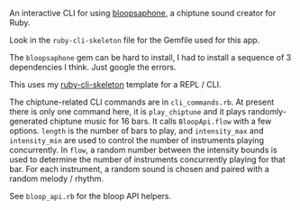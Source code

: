 An interactive CLI for using [bloopsaphone](https://github.com/mental/bloopsaphone),
a chiptune sound creator for Ruby.

Look in the `ruby-cli-skeleton` file for the Gemfile used for this app.

The `bloopsaphone` gem can be hard to install, I had to install a sequence of 3 dependencies
I think. Just google the errors. 

This uses my [ruby-cli-skeleton](http://github.com/maxpleaner/ruby-cli-skeleton)
template for a REPL / CLI.

The chiptune-related CLI commands are in `cli_commands.rb`.
At present there is only one command here, it is `play_chiptune`
and it plays randomly-generated chiptune music for 16 bars. 
It calls `BloopApi.flow` with a few options. `length` is the number of bars to play,
and `intensity_max` and `intensity_min` are used to control the number of
instruments playing concurrently. In `flow`, a random number between the intensity
bounds is used to determine the number of instruments concurrently playing for that bar.
For each instrument, a random sound is chosen and paired with a random melody / rhythm.

See `bloop_api.rb` for the bloop API helpers.